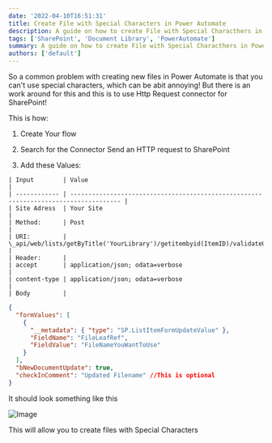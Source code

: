 ```yaml
---
date: '2022-04-10T16:51:31'
title: Create File with Special Characters in Power Automate
description: A guide on how to create File with Special Characthers in Power Automate
tags: ['SharePoint', 'Document Library', 'PowerAutomate']
summary: A guide on how to create File with Special Characthers in Power Automate
authors: ['default']
---
```


So a common problem with creating new files in Power Automate is that you can't use special characters, which can be abit annoying! But there is an work around for this and this is to use Http Request connector for SharePoint!

This is how:

1. Create Your flow

2. Search for the Connector Send an HTTP request to SharePoint

3. Add these Values:

```
| Input        | Value                                                                                |
| ------------ | ------------------------------------------------------------------------------------ |
| Site Adress  | Your Site                                                                            |
| Method:      | Post                                                                                 |
| URI:         | \_api/web/lists/getByTitle('YourLibrary')/getitembyid(ItemID)/validateUpdateListItem |
| Header:      |
| accept       | application/json; odata=verbose                                                      |
| content-type | application/json; odata=verbose                                                      |
| Body         |
```

```json
{
  "formValues": [
    {
      "__metadata": { "type": "SP.ListItemFormUpdateValue" },
      "FieldName": "FileLeafRef",
      "FieldValue": "FileNameYouWantToUse"
    }
  ],
  "bNewDocumentUpdate": true,
  "checkInComment": "Updated Filename" //This is optional
}
```

It should look something like this

![Image](/static/images/assets/CreateSpecialCharatechersFile/1.png)

This will allow you to create files with Special Characters
